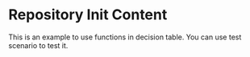 Repository Init Content
=======================

This is an example to use functions in decision table. You can use test scenario to test it.
